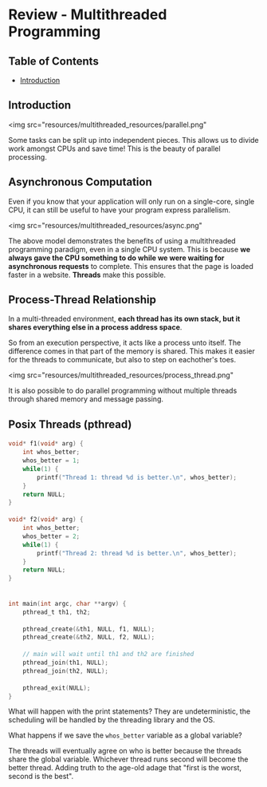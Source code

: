 # Review - Multithreaded Programming

## Table of Contents
* [Introduction](#introduction)

## Introduction

<img src="resources/multithreaded_resources/parallel.png"

Some tasks can be split up into independent pieces. This allows us to divide work amongst CPUs and save time! This is the beauty of parallel processing. 

## Asynchronous Computation

Even if you know that your application will only run on a single-core, single CPU, it can still be useful to have your program express parallelism. 

<img src="resources/multithreaded_resources/async.png"

The above model demonstrates the benefits of using a multithreaded programming paradigm, even in a single CPU system. This is because **we always gave the CPU something to do while we were waiting for asynchronous requests** to complete. This ensures that the page is loaded faster in a website. **Threads** make this possible.

## Process-Thread Relationship

In a multi-threaded environment, **each thread has its own stack, but it shares everything else in a process address space**. 

So from an execution perspective, it acts like a process unto itself. The difference comes in that part of the memory is shared. This makes it easier for the threads to communicate, but also to step on eachother's toes. 

<img src="resources/multithreaded_resources/process_thread.png"

It is also possible to do parallel programming without multiple threads through shared memory and message passing.

## Posix Threads (pthread)

```c
void* f1(void* arg) {
    int whos_better;
    whos_better = 1;
    while(1) {
        printf("Thread 1: thread %d is better.\n", whos_better);
    }
    return NULL;
}

void* f2(void* arg) {
    int whos_better;
    whos_better = 2;
    while(1) {
        printf("Thread 2: thread %d is better.\n", whos_better);
    }
    return NULL;
}


int main(int argc, char **argv) {
    pthread_t th1, th2;

    pthread_create(&th1, NULL, f1, NULL);
    pthread_create(&th2, NULL, f2, NULL);

    // main will wait until th1 and th2 are finished
    pthread_join(th1, NULL);
    pthread_join(th2, NULL);

    pthread_exit(NULL);
}

```

What will happen with the print statements? They are undeterministic, the scheduling will be handled by the threading library and the OS.

What happens if we save the `whos_better` variable as a global variable?

The threads will eventually agree on who is better because the threads share the global variable. Whichever thread runs second will become the better thread. Adding truth to the age-old adage that "first is the worst, second is the best". 
